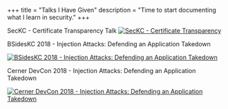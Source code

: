+++
title = "Talks I Have Given"
description = "Time to start documenting what I learn in security."
+++

SecKC - Certificate Transparency Talk
[![SecKC - Certificate Transparency](https://img.youtube.com/vi/w7SJTqGf3LQ/0.jpg)](https://www.youtube.com/watch?v=w7SJTqGf3LQ)

BSidesKC 2018 - Injection Attacks: Defending an Application Takedown

[![BSidesKC 2018 - Injection Attacks: Defending an Application Takedown](https://img.youtube.com/vi/ZGZf362OBac/0.jpg)](https://www.youtube.com/watch?v=ZGZf362OBac)

Cerner DevCon 2018 - Injection Attacks: Defending an Application Takedown

[![Cerner DevCon 2018 - Injection Attacks: Defending an Application Takedown](https://img.youtube.com/vi/3mqioRRZASA/0.jpg)](https://www.youtube.com/watch?v=3mqioRRZASA)
